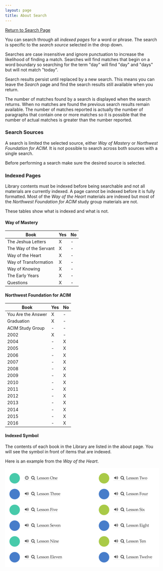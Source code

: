 ```yaml
---
layout: page
title: About Search
---
```


[Return to Search Page](/search/)

You can search through all *indexed pages* for a word or phrase. The
search is specific to the *search source* selected in the drop down.

Searches are case insensitive and ignore punctuation to increase the
likelihood of finding a match. Searches will find matches that begin on
a word boundary so searching for the term "day" will find "day" and
"days" but will not match "today".

Search results persist until replaced by a new search. This means you
can leave the *Search* page and find the search results still available
when you return.

The number of matches found by a search is displayed when the search
returns. When no matches are found the previous search results remain
available. The number of matches reported is actually the number of
paragraphs that contain one or more matches so it is possible that the
number of actual matches is greater than the number reported.

### Search Sources

A search is limited the selected source, either *Way of Mastery* or
*Northwest Foundation for ACIM*. It is not possible to search across
both sources with a single search.

Before performing a search make sure the desired source is selected.

### Indexed Pages

Library contents must be indexed before being searchable and not all
materials are currently indexed. A page cannot be indexed before it is
fully formatted. Most of the *Way of the Heart* materials are indexed but
most of the *Northwest Foundation for ACIM* study group materials are
not.

These tables show what is indexed and what is not.

#### Way of Mastery

Book | Yes | No
--- | --- | ---
The Jeshua Letters | X | -
The Way of the Servant | X | -
Way of the Heart | X | -
Way of Transformation | X | -
Way of Knowing | X | -
The Early Years | X | -
Questions | X | -

#### Northwest Foundation for ACIM

Book | Yes | No
--- | --- | ---
You Are the Answer | X | -
Graduation | X | -
ACIM Study Group | - | -
2002 | X | -
2004 | - | X
2005 | - | X
2006 | - | X
2007 | - | X
2008 | - | X
2009 | - | X
2010 | - | X
2011 | - | X
2012 | - | X
2013 | - | X
2014 | - | X
2015 | - | X
2016 | - | X

#### <i class="fa fa-search"></i> Indexed Symbol

The contents of each book in the Library are listed in the about page.
You will see the <i class="fa fa-search"></i> symbol in front of items
that are indexed.

Here is an example from the *Way of the Heart*.

![Indexed](/public/img/cmi/indexed.png)


